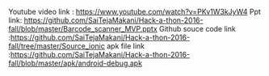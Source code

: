 Youtube video link : https://www.youtube.com/watch?v=PKv1W3kJyW4 
Ppt link: https://github.com/SaiTejaMakani/Hack-a-thon-2016-fall/blob/master/Barcode_scanner_MVP.pptx
Github souce code link :https://github.com/SaiTejaMakani/Hack-a-thon-2016-fall/tree/master/Source_ionic
apk file link :https://github.com/SaiTejaMakani/Hack-a-thon-2016-fall/blob/master/apk/android-debug.apk


